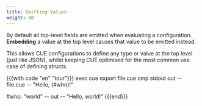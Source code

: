 ```yaml
---
title: Emitting Values
weight: 40
---
```


By default all top-level fields are emitted when evaluating a configuration.
**Embedding** a value at the top level causes that value to be emitted instead.

This allows CUE configurations to define any type or value at the top level
(just like JSON), whilst keeping CUE optimised for the most common use case of
defining structs.

{{{with code "en" "tour"}}}
exec cue export file.cue
cmp stdout out
-- file.cue --
"Hello, \(#who)!"

#who: "world"
-- out --
"Hello, world!"
{{{end}}}
